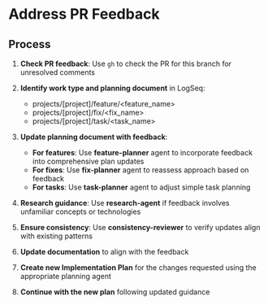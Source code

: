 # Address PR Feedback

## Process

1. **Check PR feedback**: Use `gh` to check the PR for this branch for
   unresolved comments

2. **Identify work type and planning document** in LogSeq:

   - projects/[project]/feature/<feature_name>
   - projects/[project]/fix/<fix_name>
   - projects/[project]/task/<task_name>

3. **Update planning document with feedback**:

   - **For features**: Use **feature-planner** agent to incorporate feedback
     into comprehensive plan updates
   - **For fixes**: Use **fix-planner** agent to reassess approach based on
     feedback
   - **For tasks**: Use **task-planner** agent to adjust simple task planning

4. **Research guidance**: Use **research-agent** if feedback involves unfamiliar
   concepts or technologies

5. **Ensure consistency**: Use **consistency-reviewer** to verify updates align
   with existing patterns

6. **Update documentation** to align with the feedback

7. **Create new Implementation Plan** for the changes requested using the
   appropriate planning agent

8. **Continue with the new plan** following updated guidance

